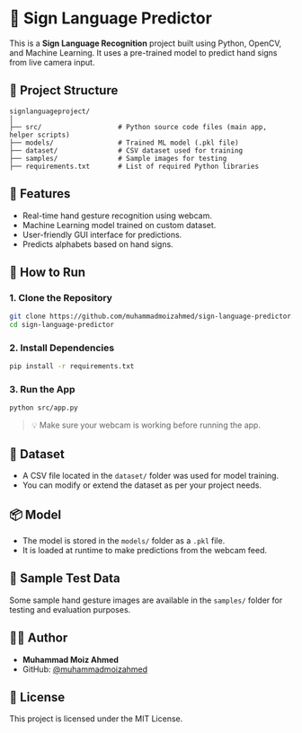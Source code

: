 # 🤟 Sign Language Predictor

This is a **Sign Language Recognition** project built using Python, OpenCV, and Machine Learning. It uses a pre-trained model to predict hand signs from live camera input.

## 📂 Project Structure

```
signlanguageproject/
│
├── src/                   # Python source code files (main app, helper scripts)
├── models/                # Trained ML model (.pkl file)
├── dataset/               # CSV dataset used for training
├── samples/               # Sample images for testing
├── requirements.txt       # List of required Python libraries
```

## 🧠 Features

- Real-time hand gesture recognition using webcam.
- Machine Learning model trained on custom dataset.
- User-friendly GUI interface for predictions.
- Predicts alphabets based on hand signs.

## 🔧 How to Run

### 1. Clone the Repository

```bash
git clone https://github.com/muhammadmoizahmed/sign-language-predictor.git
cd sign-language-predictor
```

### 2. Install Dependencies

```bash
pip install -r requirements.txt
```

### 3. Run the App

```bash
python src/app.py
```

> 💡 Make sure your webcam is working before running the app.

## 📝 Dataset

- A CSV file located in the `dataset/` folder was used for model training.
- You can modify or extend the dataset as per your project needs.

## 📦 Model

- The model is stored in the `models/` folder as a `.pkl` file.
- It is loaded at runtime to make predictions from the webcam feed.

## 📸 Sample Test Data

Some sample hand gesture images are available in the `samples/` folder for testing and evaluation purposes.

## 🙋‍♂️ Author

- **Muhammad Moiz Ahmed**
- GitHub: [@muhammadmoizahmed](https://github.com/muhammadmoizahmed)

## 📃 License

This project is licensed under the MIT License.
